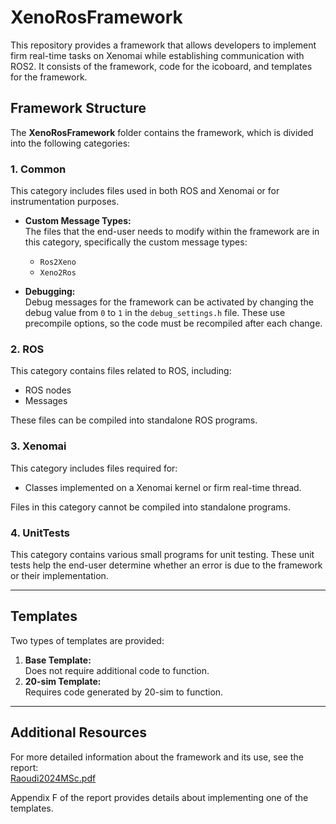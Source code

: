 # XenoRosFramework

This repository provides a framework that allows developers to implement firm real-time tasks on Xenomai while establishing communication with ROS2. It consists of the framework, code for the icoboard, and templates for the framework.

## Framework Structure

The **XenoRosFramework** folder contains the framework, which is divided into the following categories:

### 1. Common
This category includes files used in both ROS and Xenomai or for instrumentation purposes. 

- **Custom Message Types:**  
  The files that the end-user needs to modify within the framework are in this category, specifically the custom message types:  
  - `Ros2Xeno`  
  - `Xeno2Ros`

- **Debugging:**  
  Debug messages for the framework can be activated by changing the debug value from `0` to `1` in the `debug_settings.h` file. These use precompile options, so the code must be recompiled after each change.

### 2. ROS
This category contains files related to ROS, including:
- ROS nodes
- Messages

These files can be compiled into standalone ROS programs.

### 3. Xenomai
This category includes files required for:
- Classes implemented on a Xenomai kernel or firm real-time thread.

Files in this category cannot be compiled into standalone programs.

### 4. UnitTests
This category contains various small programs for unit testing. These unit tests help the end-user determine whether an error is due to the framework or their implementation.

---

## Templates

Two types of templates are provided:
1. **Base Template:**  
   Does not require additional code to function.
2. **20-sim Template:**  
   Requires code generated by 20-sim to function.

---

## Additional Resources

For more detailed information about the framework and its use, see the report:  
[Raoudi2024MSc.pdf](https://essay.utwente.nl/104808/)  

Appendix F of the report provides details about implementing one of the templates.
